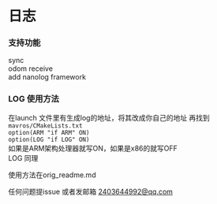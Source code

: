 # 日志  

### 支持功能
sync  
odom receive  
add nanolog framework  

### LOG 使用方法  
在launch 文件里有生成log的地址，将其改成你自己的地址
再找到 ` mavros/CMakeLists.txt`  
`option(ARM "if ARM" ON) `  
`option(LOG "if LOG" ON) `  
如果是ARM架构处理器就写ON，如果是x86的就写OFF  
LOG 同理

使用方法在orig_readme.md

任何问题提issue 或者发邮箱 2403644992@qq.com  
